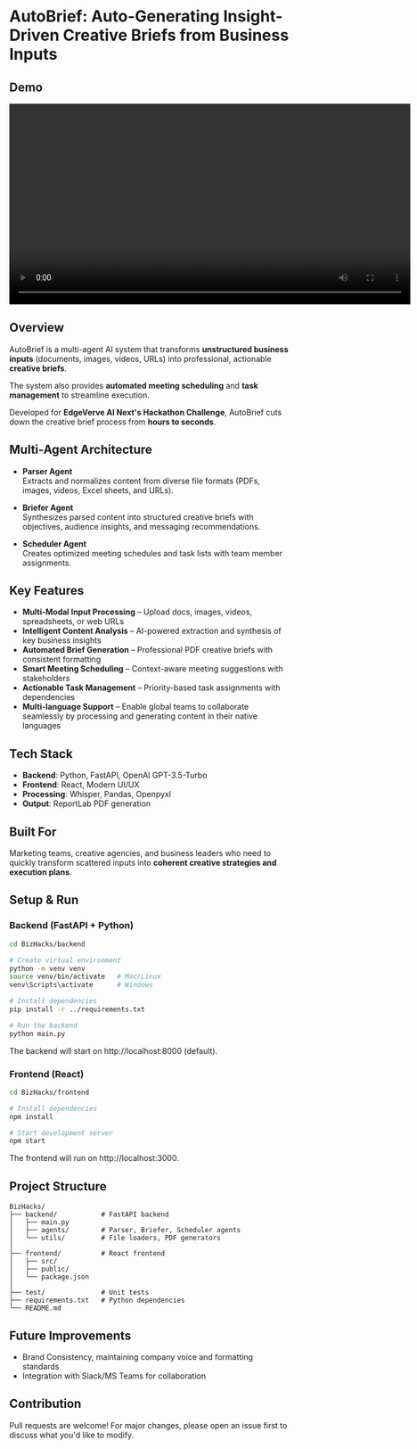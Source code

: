 # AutoBrief: Auto-Generating Insight-Driven Creative Briefs from Business Inputs

## Demo
<video src="assets/demo.mov" controls width="720">
  Your browser doesn’t support video. Watch on
  <a href="https://youtu.be/your_video_id">YouTube</a>.
</video>


## Overview

AutoBrief is a multi-agent AI system that transforms **unstructured business inputs** (documents, images, videos, URLs) into professional, actionable **creative briefs**.  

The system also provides **automated meeting scheduling** and **task management** to streamline execution.

Developed for **EdgeVerve AI Next's Hackathon Challenge**, AutoBrief cuts down the creative brief process from **hours to seconds**.


## Multi-Agent Architecture

- **Parser Agent**  
  Extracts and normalizes content from diverse file formats (PDFs, images, videos, Excel sheets, and URLs).

- **Briefer Agent**  
  Synthesizes parsed content into structured creative briefs with objectives, audience insights, and messaging recommendations.

- **Scheduler Agent**  
  Creates optimized meeting schedules and task lists with team member assignments.


## Key Features

- **Multi-Modal Input Processing** – Upload docs, images, videos, spreadsheets, or web URLs  
- **Intelligent Content Analysis** – AI-powered extraction and synthesis of key business insights  
- **Automated Brief Generation** – Professional PDF creative briefs with consistent formatting  
- **Smart Meeting Scheduling** – Context-aware meeting suggestions with stakeholders  
- **Actionable Task Management** – Priority-based task assignments with dependencies  
- **Multi-language Support** – Enable global teams to collaborate seamlessly by processing and generating content in their native languages


## Tech Stack

- **Backend**: Python, FastAPI, OpenAI GPT-3.5-Turbo  
- **Frontend**: React, Modern UI/UX  
- **Processing**: Whisper, Pandas, Openpyxl  
- **Output**: ReportLab PDF generation  


## Built For

Marketing teams, creative agencies, and business leaders who need to quickly transform scattered inputs into **coherent creative strategies and execution plans**.


## Setup & Run

### Backend (FastAPI + Python)

```bash
cd BizHacks/backend

# Create virtual environment
python -m venv venv
source venv/bin/activate   # Mac/Linux
venv\Scripts\activate      # Windows

# Install dependencies
pip install -r ../requirements.txt

# Run the backend
python main.py
```

The backend will start on http://localhost:8000 (default).

### Frontend (React)

```bash
cd BizHacks/frontend

# Install dependencies
npm install

# Start development server
npm start
```

The frontend will run on http://localhost:3000.


## Project Structure

```
BizHacks/
├── backend/           # FastAPI backend
│   ├── main.py
│   ├── agents/        # Parser, Briefer, Scheduler agents
│   └── utils/         # File loaders, PDF generators
│
├── frontend/          # React frontend
│   ├── src/
│   ├── public/
│   └── package.json
│
├── test/              # Unit tests
├── requirements.txt   # Python dependencies
└── README.md
```


## Future Improvements

- Brand Consistency, maintaining company voice and formatting standards  
- Integration with Slack/MS Teams for collaboration


## Contribution

Pull requests are welcome! For major changes, please open an issue first to discuss what you'd like to modify.
